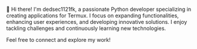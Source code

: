 👋 Hi there! I'm dedsec1121fk, a passionate Python developer specializing in creating applications for Termux. I focus on expanding functionalities, enhancing user experiences, and developing innovative solutions. I enjoy tackling challenges and continuously learning new technologies. 

Feel free to connect and explore my work!
